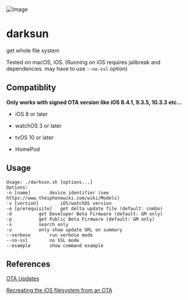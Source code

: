 ![Image](https://farm5.staticflickr.com/4212/35116006470_677981dc18_b.jpg)

# darksun

get whole file system

Tested on macOS, iOS. (Running on iOS requires jailbreak and dependencies. may have to use `--no-ssl` option)

## Compatiblity

**Only works with signed OTA version like iOS 8.4.1, 9.3.5, 10.3.3 etc...**

- iOS 8 or later

- watchOS 3 or later

- tvOS 10 or later

- HomePod

## Usage

	Usage: ./darksun.sh [options...]
	Options:
	-n [name]		device identifier (see https://www.theiphonewiki.com/wiki/Models)
	-v [version]		iOS/watchOS version
	-e [prerequisite]	get delta update file (default: combo)
	-d			get Developer Beta Firmware (default: GM only)
	-p			get Public Beta Firmware (default: GM only)
	-s			search only
	-u			only show update URL on summary
	--verbose		run verbose mode
	--no-ssl		no SSL mode
	--example		show command example

## References

[OTA Updates](https://www.theiphonewiki.com/wiki/OTA_Updates)

[Recreating the iOS filesystem from an OTA](http://newosxbook.com/articles/OTA3.html)
